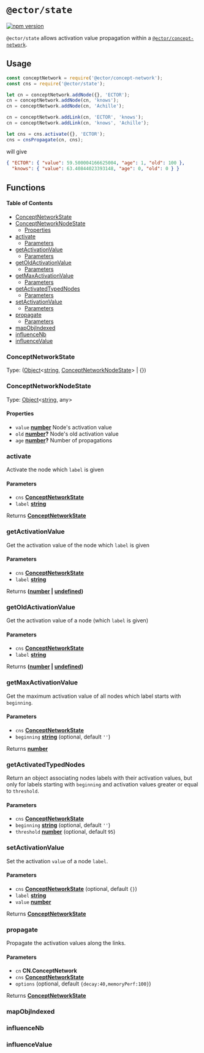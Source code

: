 # `@ector/state`

[![npm version](https://badge.fury.io/js/%40ector%2Fstate.svg)](https://badge.fury.io/js/%40ector%2Fstate)

`@ector/state` allows activation value propagation within a [`@ector/concept-network`](../concept-network).

## Usage

```js
const conceptNetwork = require('@ector/concept-network');
const cns = require('@ector/state');

let cn = conceptNetwork.addNode({}, 'ECTOR');
cn = conceptNetwork.addNode(cn, 'knows');
cn = conceptNetwork.addNode(cn, 'Achille');

cn = conceptNetwork.addLink(cn, 'ECTOR', 'knows');
cn = conceptNetwork.addLink(cn, 'knows', 'Achille');

let cns = cns.activate({}, 'ECTOR');
cns = cnsPropagate(cn, cns);
```

will give

```json
{ "ECTOR": { "value": 59.500004166625004, "age": 1, "old": 100 },
  "knows": { "value": 63.40844023393148, "age": 0, "old": 0 } }
```

## Functions

<!-- Generated by documentation.js. Update this documentation by updating the source code. -->

#### Table of Contents

-   [ConceptNetworkState](#conceptnetworkstate)
-   [ConceptNetworkNodeState](#conceptnetworknodestate)
    -   [Properties](#properties)
-   [activate](#activate)
    -   [Parameters](#parameters)
-   [getActivationValue](#getactivationvalue)
    -   [Parameters](#parameters-1)
-   [getOldActivationValue](#getoldactivationvalue)
    -   [Parameters](#parameters-2)
-   [getMaxActivationValue](#getmaxactivationvalue)
    -   [Parameters](#parameters-3)
-   [getActivatedTypedNodes](#getactivatedtypednodes)
    -   [Parameters](#parameters-4)
-   [setActivationValue](#setactivationvalue)
    -   [Parameters](#parameters-5)
-   [propagate](#propagate)
    -   [Parameters](#parameters-6)
-   [mapObjIndexed](#mapobjindexed)
-   [influenceNb](#influencenb)
-   [influenceValue](#influencevalue)

### ConceptNetworkState

Type: ([Object](https://developer.mozilla.org/docs/Web/JavaScript/Reference/Global_Objects/Object)&lt;[string](https://developer.mozilla.org/docs/Web/JavaScript/Reference/Global_Objects/String), [ConceptNetworkNodeState](#conceptnetworknodestate)> | {})

### ConceptNetworkNodeState

Type: [Object](https://developer.mozilla.org/docs/Web/JavaScript/Reference/Global_Objects/Object)&lt;[string](https://developer.mozilla.org/docs/Web/JavaScript/Reference/Global_Objects/String), any>

#### Properties

-   `value` **[number](https://developer.mozilla.org/docs/Web/JavaScript/Reference/Global_Objects/Number)** Node's activation value
-   `old` **[number](https://developer.mozilla.org/docs/Web/JavaScript/Reference/Global_Objects/Number)?** Node's old activation value
-   `age` **[number](https://developer.mozilla.org/docs/Web/JavaScript/Reference/Global_Objects/Number)?** Number of propagations

### activate

Activate the node which `label` is given

#### Parameters

-   `cns` **[ConceptNetworkState](#conceptnetworkstate)**
-   `label` **[string](https://developer.mozilla.org/docs/Web/JavaScript/Reference/Global_Objects/String)**

Returns **[ConceptNetworkState](#conceptnetworkstate)**

### getActivationValue

Get the activation value of the node which `label` is given

#### Parameters

-   `cns` **[ConceptNetworkState](#conceptnetworkstate)**
-   `label` **[string](https://developer.mozilla.org/docs/Web/JavaScript/Reference/Global_Objects/String)**

Returns **([number](https://developer.mozilla.org/docs/Web/JavaScript/Reference/Global_Objects/Number) \| [undefined](https://developer.mozilla.org/docs/Web/JavaScript/Reference/Global_Objects/undefined))**

### getOldActivationValue

Get the activation value of a node (which `label` is given)

#### Parameters

-   `cns` **[ConceptNetworkState](#conceptnetworkstate)**
-   `label` **[string](https://developer.mozilla.org/docs/Web/JavaScript/Reference/Global_Objects/String)**

Returns **([number](https://developer.mozilla.org/docs/Web/JavaScript/Reference/Global_Objects/Number) \| [undefined](https://developer.mozilla.org/docs/Web/JavaScript/Reference/Global_Objects/undefined))**

### getMaxActivationValue

Get the maximum activation value of all nodes which label starts with
`beginning`.

#### Parameters

-   `cns` **[ConceptNetworkState](#conceptnetworkstate)**
-   `beginning` **[string](https://developer.mozilla.org/docs/Web/JavaScript/Reference/Global_Objects/String)**  (optional, default `''`)

Returns **[number](https://developer.mozilla.org/docs/Web/JavaScript/Reference/Global_Objects/Number)**

### getActivatedTypedNodes

Return an object associating nodes labels with their activation values, but
only for labels starting with `beginning` and activation values greater or
equal to `threshold`.

#### Parameters

-   `cns` **[ConceptNetworkState](#conceptnetworkstate)**
-   `beginning` **[string](https://developer.mozilla.org/docs/Web/JavaScript/Reference/Global_Objects/String)**  (optional, default `''`)
-   `threshold` **[number](https://developer.mozilla.org/docs/Web/JavaScript/Reference/Global_Objects/Number)**  (optional, default `95`)

### setActivationValue

Set the activation `value` of a node `label`.

#### Parameters

-   `cns` **[ConceptNetworkState](#conceptnetworkstate)**  (optional, default `{}`)
-   `label` **[string](https://developer.mozilla.org/docs/Web/JavaScript/Reference/Global_Objects/String)**
-   `value` **[number](https://developer.mozilla.org/docs/Web/JavaScript/Reference/Global_Objects/Number)**

Returns **[ConceptNetworkState](#conceptnetworkstate)**

### propagate

Propagate the activation values along the links.

#### Parameters

-   `cn` **CN.ConceptNetwork**
-   `cns` **[ConceptNetworkState](#conceptnetworkstate)**
-   `options`   (optional, default `{decay:40,memoryPerf:100}`)

Returns **[ConceptNetworkState](#conceptnetworkstate)**

### mapObjIndexed

### influenceNb

### influenceValue
